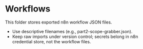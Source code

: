# Workflows

This folder stores exported n8n workflow JSON files.
- Use descriptive filenames (e.g., part2-scope-grabber.json).
- Keep raw imports under version control; secrets belong in n8n credential store, not the workflow files.
